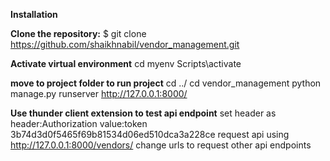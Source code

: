 **Installation**

**Clone the repository:**
$ git clone https://github.com/shaikhnabil/vendor_management.git

**Activate virtual environment**
cd myenv
Scripts\activate

**move to project folder to run project**
cd ../
cd vendor_management
python manage.py runserver
http://127.0.0.1:8000/

**Use thunder client extension to test api endpoint**
set header as header:Authorization value:token 3b74d3d0f5465f69b81534d06ed510dca3a228ce
request api using http://127.0.0.1:8000/vendors/ 
change urls to request other api endpoints
